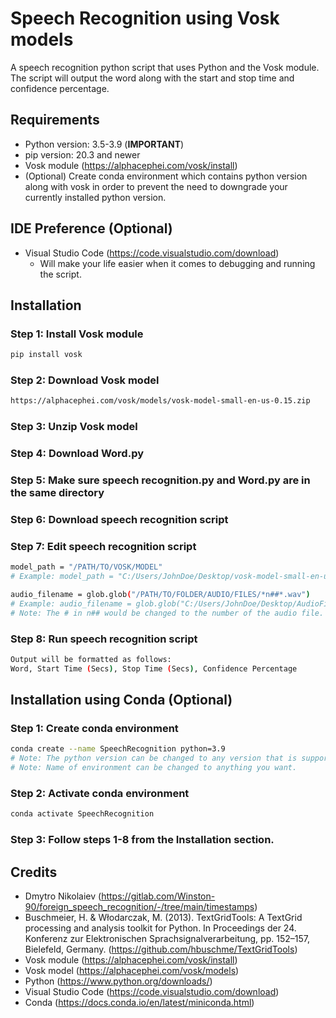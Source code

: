 # Speech Recognition using Vosk models

A speech recognition python script that uses Python and the Vosk module. The script will output the word along with the start and stop time and confidence percentage.

## Requirements

* Python version: 3.5-3.9 (**IMPORTANT**)
* pip version: 20.3 and newer
* Vosk module (https://alphacephei.com/vosk/install)
* (Optional) Create conda environment which contains python version along with vosk in order to prevent the need to downgrade your currently installed python version.

## IDE Preference (Optional)

* Visual Studio Code (https://code.visualstudio.com/download)
    * Will make your life easier when it comes to debugging and running the script.

## Installation
### Step 1: Install Vosk module
```bash
pip install vosk
```
### Step 2: Download Vosk model
```bash
https://alphacephei.com/vosk/models/vosk-model-small-en-us-0.15.zip
```
### Step 3: Unzip Vosk model

### Step 4: Download Word.py

### Step 5: Make sure speech recognition.py and Word.py are in the same directory

### Step 6: Download speech recognition script

### Step 7: Edit speech recognition script
```bash
model_path = "/PATH/TO/VOSK/MODEL"
# Example: model_path = "C:/Users/JohnDoe/Desktop/vosk-model-small-en-us-0.15"
```
```bash
audio_filename = glob.glob("/PATH/TO/FOLDER/AUDIO/FILES/*n##*.wav")
# Example: audio_filename = glob.glob("C:/Users/JohnDoe/Desktop/AudioFiles/*n##*.wav")
# Note: The # in n## would be changed to the number of the audio file. For example, if the audio file is named "audio1.wav", then the # would be changed to 1.
```

### Step 8: Run speech recognition script
```bash
Output will be formatted as follows:
Word, Start Time (Secs), Stop Time (Secs), Confidence Percentage
```
## Installation using Conda (Optional)
### Step 1: Create conda environment
```bash
conda create --name SpeechRecognition python=3.9
# Note: The python version can be changed to any version that is supported by Vosk.
# Note: Name of environment can be changed to anything you want.
```

### Step 2: Activate conda environment
```bash
conda activate SpeechRecognition
```
### Step 3: Follow steps 1-8 from the Installation section.

## Credits

* Dmytro Nikolaiev (https://gitlab.com/Winston-90/foreign_speech_recognition/-/tree/main/timestamps)
* Buschmeier, H. & Włodarczak, M. (2013). TextGridTools: A TextGrid processing and analysis toolkit for Python. In Proceedings der 24. Konferenz zur Elektronischen Sprachsignalverarbeitung, pp. 152–157, Bielefeld, Germany. (https://github.com/hbuschme/TextGridTools)
* Vosk module (https://alphacephei.com/vosk/install)
* Vosk model (https://alphacephei.com/vosk/models)
* Python (https://www.python.org/downloads/)
* Visual Studio Code (https://code.visualstudio.com/download)
* Conda (https://docs.conda.io/en/latest/miniconda.html)